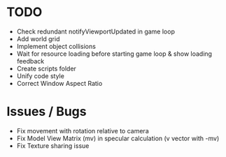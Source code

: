 # TODO

- Check redundant notifyViewportUpdated in game loop
- Add world grid
- Implement object collisions
- Wait for resource loading before starting game loop & show loading feedback
- Create scripts folder
- Unify code style
- Correct Window Aspect Ratio

# Issues / Bugs

- Fix movement with rotation relative to camera
- Fix Model View Matrix (mv) in specular calculation (v vector with -mv)
- Fix Texture sharing issue